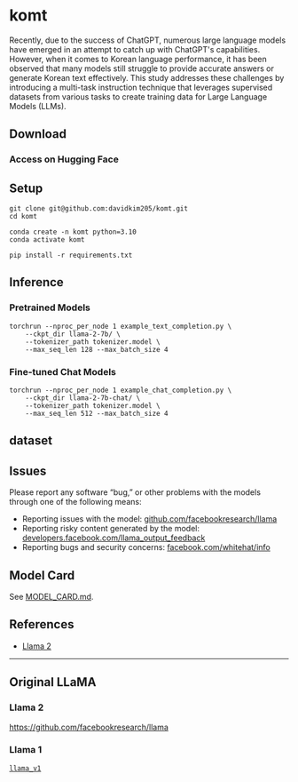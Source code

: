 # komt
Recently, due to the success of ChatGPT, numerous large language models have emerged in an attempt to catch up with ChatGPT's capabilities. 
However, when it comes to Korean language performance, it has been observed that many models still struggle to provide accurate answers or generate Korean text effectively. 
This study addresses these challenges by introducing a multi-task instruction technique that leverages supervised datasets from various tasks to create training data for Large Language Models (LLMs).

## Download

### Access on Hugging Face


## Setup


```
git clone git@github.com:davidkim205/komt.git
cd komt

conda create -n komt python=3.10
conda activate komt

pip install -r requirements.txt

```

## Inference


### Pretrained Models

```
torchrun --nproc_per_node 1 example_text_completion.py \
    --ckpt_dir llama-2-7b/ \
    --tokenizer_path tokenizer.model \
    --max_seq_len 128 --max_batch_size 4
```

### Fine-tuned Chat Models


```
torchrun --nproc_per_node 1 example_chat_completion.py \
    --ckpt_dir llama-2-7b-chat/ \
    --tokenizer_path tokenizer.model \
    --max_seq_len 512 --max_batch_size 4
```
## dataset
## Issues

Please report any software “bug,” or other problems with the models through one of the following means:
- Reporting issues with the model: [github.com/facebookresearch/llama](http://github.com/facebookresearch/llama)
- Reporting risky content generated by the model: [developers.facebook.com/llama_output_feedback](http://developers.facebook.com/llama_output_feedback)
- Reporting bugs and security concerns: [facebook.com/whitehat/info](http://facebook.com/whitehat/info)

## Model Card
See [MODEL_CARD.md](MODEL_CARD.md).
## References
-  [Llama 2](https://github.com/facebookresearch/llama)

-----------------
## Original LLaMA
### Llama 2
https://github.com/facebookresearch/llama
### Llama 1
[`llama_v1`](https://github.com/facebookresearch/llama/tree/llama_v1)
